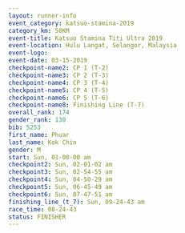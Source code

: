 ```yaml
---
layout: runner-info 
event_category: katsuo-stamina-2019 
category_km: 50KM 
event-title: Katsuo Stamina Titi Ultra 2019 
event-location: Hulu Langat, Selangor, Malaysia 
event-logo: 
event-date: 03-15-2019 
checkpoint-name2: CP 1 (T-2) 
checkpoint-name3: CP 2 (T-3) 
checkpoint-name4: CP 3 (T-4) 
checkpoint-name5: CP 4 (T-5) 
checkpoint-name6: CP 5 (T-6) 
checkpoint-name8: Finishing Line (T-7) 
overall_rank: 174
gender_rank: 130
bib: 5253
first_name: Phuar
last_name: Kok Chin
gender: M
start: Sun, 01-00-00 am
checkpoint2: Sun, 02-01-02 am
checkpoint3: Sun, 02-54-55 am
checkpoint4: Sun, 04-50-29 am
checkpoint5: Sun, 06-45-49 am
checkpoint6: Sun, 07-47-51 am
finishing_line_(t_7): Sun, 09-24-43 am
race_time: 08-24-43
status: FINISHER
---
```

